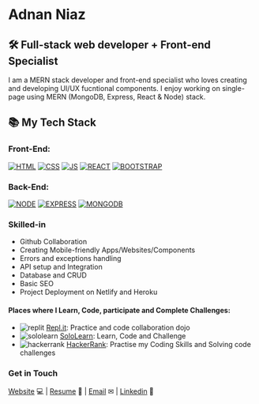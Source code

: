 # Adnan Niaz

## 🛠 Full-stack web developer + Front-end Specialist
I am a MERN stack developer and front-end specialist who loves creating and developing UI/UX fucntional components. I enjoy working on single-page using MERN (MongoDB, Express, React & Node) stack. 

## &#x1F4DA; My Tech Stack

### Front-End:
[![HTML](https://img.shields.io/badge/HTML-555?style=for-the-badge&logo=html5&logoColor=E34F26)](https://www.w3schools.com/html/)
[![CSS](https://img.shields.io/badge/CSS-555?style=for-the-badge&logo=css3&logoColor=1572b6)](https://www.w3schools.com/css/)
[![JS](https://img.shields.io/badge/JavaSCript-555?style=for-the-badge&logo=javascript&logoColor=f7df1e)](https://www.w3schools.com/js/)
[![REACT](https://img.shields.io/badge/React.js-555?style=for-the-badge&logo=react&logoColor=61DAFB)](https://reactjs.org/)
[![BOOTSTRAP](https://img.shields.io/badge/Bootstrap-555?style=for-the-badge&logo=bootstrap&logoColor=7952B3)](https://getbootstrap.com/)

### Back-End:
[![NODE](https://img.shields.io/badge/Node.js-555?style=for-the-badge&logo=Node.js&logoColor=339933)](https://nodejs.org/en/)
[![EXPRESS](https://img.shields.io/badge/Express.js-555?style=for-the-badge&logo=express&logoColor=000)](https://expressjs.com/)
[![MONGODB](https://img.shields.io/badge/MongoDB-555?style=for-the-badge&logo=mongodb&logoColor=47A248)](https://www.mongodb.com/)
 
 ### Skilled-in
  - Github Collaboration
  - Creating Mobile-friendly Apps/Websites/Components
  - Errors and exceptions handling
  - API setup and Integration
  - Database and CRUD
  - Basic SEO
  - Project Deployment on Netlify and Heroku

#### Places where I Learn, Code, participate and Complete Challenges:

 - ![replit](images/replit.png) [Repl.it](https://repl.it/@adnanniaz): Practice and code collaboration dojo
 - ![sololearn](images/sololearn.png) [SoloLearn](https://www.sololearn.com/Profile/383429): Learn, Code and Challenge
 - ![hackerrank](images/hacker-rank.png) [HackerRank](https://www.hackerrank.com/adnan_niaz71): Practise my Coding Skills and Solving code challenges

### Get in Touch
[Website](https://www.sanistudio.online) 💻 |
[Resume](https://drive.google.com/open?id=1Kd3K2eCeDBLFDuSfHqVtPW3C3ACL7ueC) 📄 |
[Email](mailto:adnanniaz77@yahoo.com) ✉ |
[Linkedin](https://www.linkedin.com/in/adnanniaz77/) 🔗

